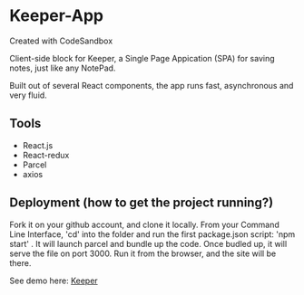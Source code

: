 # Keeper-App

Created with CodeSandbox

Client-side block for Keeper, a Single Page Appication (SPA) for saving notes, just like any NotePad.

Built out of several React components, the app runs fast, asynchronous and very fluid.

## Tools

- React.js
- React-redux
- Parcel
- axios

## Deployment (how to get the project running?)

Fork it on your github account, and clone it locally.
From your Command Line Interface, 'cd' into the folder and run the first package.json script: 'npm start' . It will launch parcel and bundle up the code.
Once budled up, it will serve the file on port 3000. Run it from the browser, and the site will be there.

See demo here: <a href="https://m7kk4.csb.app/">Keeper</a>
